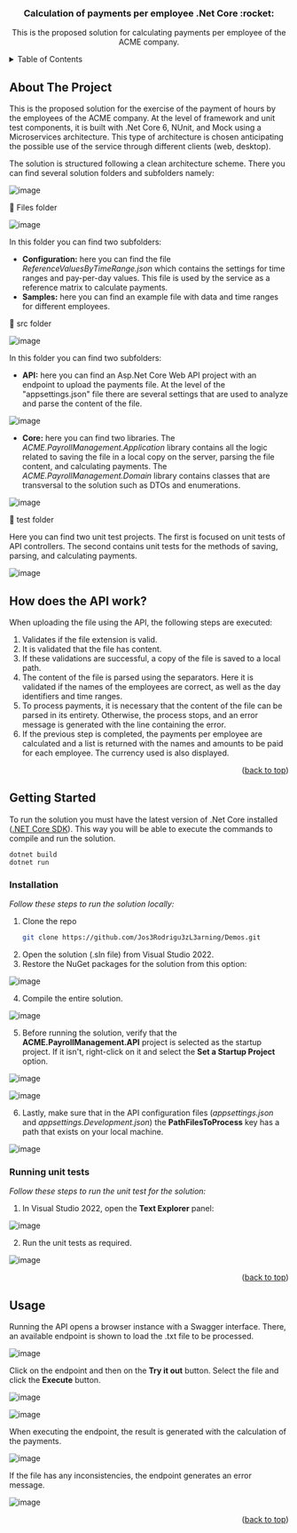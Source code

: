 <!-- PROJECT LOGO -->
<div align="center">
  <h3 align="center">Calculation of payments per employee .Net Core :rocket:</h3>
  <p align="center">
    This is the proposed solution for calculating payments per employee of the ACME company.
    <br />
  </p>
</div>

<!-- TABLE OF CONTENTS -->
<details>
  <summary>Table of Contents</summary>
  <ol>
    <li>
      <a href="#about-the-project">About The Project</a>
      <ul>
        <li><a href="#how-does-the-api-work">How does the API work?</a></li>
      </ul>      
    </li>
    <li>
      <a href="#getting-started">Getting Started</a>
      <ul>
        <li><a href="#installation">Installation</a></li>
        <li><a href="#running-unit-tests">Running unit tests</a></li>
      </ul>
    </li>
    <li><a href="#usage">Usage</a></li>
  </ol>
</details>

<!-- ABOUT THE PROJECT -->
## About The Project

This is the proposed solution for the exercise of the payment of hours by the employees of the ACME company. At the level of framework and unit test components, it is built with .Net Core 6, NUnit, and Mock using a Microservices architecture. This type of architecture is chosen anticipating the possible use of the service through different clients (web, desktop).

The solution is structured following a clean architecture scheme. There you can find several solution folders and subfolders namely:

![image](https://user-images.githubusercontent.com/59126066/197370120-c023108e-859d-4f3a-beae-12a49fd7d76d.png)

:file_folder: Files folder

![image](https://user-images.githubusercontent.com/59126066/197370138-a0d03b36-4b48-4178-9639-db80ec2552cf.png)

In this folder you can find two subfolders:

* **Configuration:** here you can find the file _ReferenceValuesByTimeRange.json_ which contains the settings for time ranges and pay-per-day values. This file is used by the service as a reference matrix to calculate payments.
* **Samples:** here you can find an example file with data and time ranges for different employees.

:file_folder: src folder

![image](https://user-images.githubusercontent.com/59126066/197370423-d47051a3-3823-4810-ae31-54d0b5ccc746.png)

In this folder you can find two subfolders:

* **API:** here you can find an Asp.Net Core Web API project with an endpoint to upload the payments file. At the level of the "appsettings.json" file there are several settings that are used to analyze and parse the content of the file.

![image](https://user-images.githubusercontent.com/59126066/197370545-0ba7d088-cb68-43a8-9e24-227a686dabb9.png)

* **Core:** here you can find two libraries. The _ACME.PayrollManagement.Application_ library contains all the logic related to saving the file in a local copy on the server, parsing the file content, and calculating payments. The _ACME.PayrollManagement.Domain_ library contains classes that are transversal to the solution such as DTOs and enumerations.

![image](https://user-images.githubusercontent.com/59126066/197370673-d1ad3081-22aa-4943-9333-59985f91abd3.png)

:file_folder: test folder

Here you can find two unit test projects. The first is focused on unit tests of API controllers. The second contains unit tests for the methods of saving, parsing, and calculating payments.

![image](https://user-images.githubusercontent.com/59126066/197370841-cf97a246-70a8-4a56-bcbe-8822685bb11f.png)

## How does the API work?

When uploading the file using the API, the following steps are executed:

1. Validates if the file extension is valid.
2. It is validated that the file has content.
3. If these validations are successful, a copy of the file is saved to a local path.
4. The content of the file is parsed using the separators. Here it is validated if the names of the employees are correct, as well as the day identifiers and time ranges.
5. To process payments, it is necessary that the content of the file can be parsed in its entirety. Otherwise, the process stops, and an error message is generated with the line containing the error.
6. If the previous step is completed, the payments per employee are calculated and a list is returned with the names and amounts to be paid for each employee. The currency used is also displayed.

<p align="right">(<a href="#readme-top">back to top</a>)</p>

<!-- GETTING STARTED -->
## Getting Started

To run the solution you must have the latest version of .Net Core installed ([.NET Core SDK](https://www.microsoft.com/net/download)). This way you will be able to execute the commands to compile and run the solution.

```console
dotnet build
dotnet run
```

### Installation

_Follow these steps to run the solution locally:_

1. Clone the repo
   ```sh
   git clone https://github.com/Jos3Rodrigu3zL3arning/Demos.git
   ```
2. Open the solution (.sln file) from Visual Studio 2022.
3. Restore the NuGet packages for the solution from this option:

![image](https://user-images.githubusercontent.com/59126066/197371738-c792a0df-897e-4d16-998c-69b617b2c8e3.png)

4. Compile the entire solution.

![image](https://user-images.githubusercontent.com/59126066/197371820-1f32e717-b9e7-4117-88db-eaf2f58c9852.png)

5. Before running the solution, verify that the **ACME.PayrollManagement.API** project is selected as the startup project. If it isn't, right-click on it and select the **Set a Startup Project** option.

![image](https://user-images.githubusercontent.com/59126066/197371914-dbe3de9e-b378-40c9-80a5-d928bf2fcde1.png)

![image](https://user-images.githubusercontent.com/59126066/197371931-a8980205-aaf4-4887-a7b9-e0d9fbe41b25.png)

6. Lastly, make sure that in the API configuration files (_appsettings.json_ and _appsettings.Development.json_) the **PathFilesToProcess** key has a path that exists on your local machine.

![image](https://user-images.githubusercontent.com/59126066/197372085-b299139d-0d2d-42a6-b25e-5a59ffc4b01b.png)

### Running unit tests

_Follow these steps to run the unit test for the solution:_

1. In Visual Studio 2022, open the **Text Explorer** panel:

![image](https://user-images.githubusercontent.com/59126066/197372766-49790d5e-6f60-4e0a-a2a5-63e807816e40.png)

2. Run the unit tests as required.

![image](https://user-images.githubusercontent.com/59126066/197372795-d72c812f-559a-47c0-961b-42cc4620aa36.png)

<p align="right">(<a href="#readme-top">back to top</a>)</p>

<!-- USAGE EXAMPLES -->
## Usage

Running the API opens a browser instance with a Swagger interface. There, an available endpoint is shown to load the .txt file to be processed.

![image](https://user-images.githubusercontent.com/59126066/197372302-97e3b287-e122-4ad4-b5b7-5901e33e3193.png)

Click on the endpoint and then on the **Try it out** button. Select the file and click the **Execute** button.

![image](https://user-images.githubusercontent.com/59126066/197372505-a59cec00-bf10-4aa3-b449-58d1bb8e6927.png)

![image](https://user-images.githubusercontent.com/59126066/197372580-315bde66-6e3f-42fc-b910-70c33c09822b.png)

When executing the endpoint, the result is generated with the calculation of the payments.

![image](https://user-images.githubusercontent.com/59126066/197372648-359bc809-a49f-4a4f-a8b2-50e3e17f5e24.png)

If the file has any inconsistencies, the endpoint generates an error message.

![image](https://user-images.githubusercontent.com/59126066/197373395-7b6d6949-68f5-44b1-bced-7e1ad9e176b6.png)


<p align="right">(<a href="#readme-top">back to top</a>)</p>
